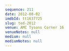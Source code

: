 ```yaml
---
sequence: 211
date: 2012-08-02
imdbId: tt1637725
slug: ted-2012
venue: AMC Tysons Corner 16
venueNotes: null
medium: null
mediumNotes: null
---
```

